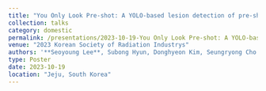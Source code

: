 ```yaml
---
title: "You Only Look Pre-shot: A YOLO-based lesion detection of pre-shot exposure data in tomosynthesis"
collection: talks
category: domestic
permalink: /presentations/2023-10-19-You Only Look Pre-shot: A YOLO-based lesion detection of pre-shot exposure data in tomosynthesis
venue: "2023 Korean Society of Radiation Industrys"
authors: '**Seoyoung Lee**, Subong Hyun, Donghyeon Kim, Seungryong Cho'
type: Poster
date: 2023-10-19
location: "Jeju, South Korea"
---
```

